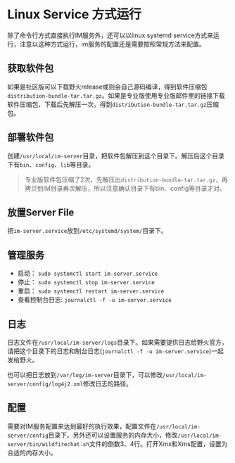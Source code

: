 # Linux Service 方式运行
除了命令行方式直接执行IM服务外，还可以以linux systemd service方式来运行，注意以这种方式运行，im服务的配置还是需要按照常规方法来配置。

## 获取软件包
如果是社区版可以下载野火release或则会自己源码编译，得到软件压缩包```distribution-bundle-tar.tar.gz```。如果是专业版使用专业版邮件里的链接下载软件压缩包，下载后先解压一次，得到```distribution-bundle-tar.tar.gz```压缩包。

## 部署软件包
创建```/usr/local/im-server```目录，把软件包解压到这个目录下。解压后这个目录下有```bin```、```config```、```lib```等目录。
> 专业版软件包压缩了2次，先解压出```distribution-bundle-tar.tar.gz```，再拷贝到IM目录再次解压，所以注意确认目录下有bin、config等目录才对。

## 放置Server File
把```im-server.service```放到```/etc/systemd/system/```目录下。

## 管理服务
* 启动： ```sudo systemctl start im-server.service```
* 停止： ```sudo systemctl stop im-server.service```
* 重启： ```sudo systemctl restart im-server.service```
* 查看控制台日志: ```journalctl -f -u im-server.service```

## 日志
日志文件在```/usr/local/im-server/logs```目录下。如果需要提供日志给野火官方，请把这个目录下的日志和制台日志(```journalctl -f -u im-server.service```)一起发给野火。

也可以把日志放到```/var/log/im-server```目录下，可以修改```/usr/local/im-server/config/log4j2.xml```修改日志的路径。

## 配置
需要对IM服务配置来达到最好的执行效果，配置文件在````/usr/local/im-server/config````目录下。另外还可以设置服务的内存大小，修改```/usr/local/im-server/bin/wildfirechat.sh```文件的倒数3、4行。打开Xmx和Xms配置，设置为合适的内存大小。
